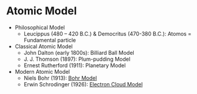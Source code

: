 # Atomic Model

* Philosophical Model
  * Leucippus (480 – 420 B.C.) & Democritus (470-380 B.C.): Atomos = Fundamental particle
* Classical Atomic Model
  * John Dalton (early 1800s): Billiard Ball Model
  * J. J. Thomson (1897): Plum-pudding Model
  * Ernest Rutherford (1911): Planetary Model
* Modern Atomic Model
  * Niels Bohr (1913): [Bohr Model](Bohr%20Model.md)
  * Erwin Schrodinger (1926): [Electron Cloud Model](Electron%20Cloud%20Model.md)

